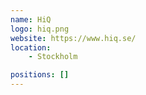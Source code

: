 ```yaml
---
name: HiQ
logo: hiq.png
website: https://www.hiq.se/
location:
    - Stockholm

positions: []
---
```

